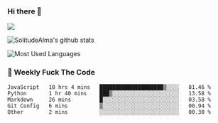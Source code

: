 ### Hi there 👋
<p>
  <a href="https://count.getloli.com/"><img src="https://count.getloli.com/get/@:solitudealma"></a>
</p>

![SolitudeAlma's github stats](https://github-readme-stats.vercel.app/api?username=solitudealma&show_icons=true&theme=radical)

![Most Used Languages](https://github-readme-stats.vercel.app/api/top-langs/?username=solitudealma&layout=compact&hide_border=true&theme=dark)
<!-- ![visitors](https://visitor-badge.glitch.me/badge?page_id=solitudealma.solitudealma.id) -->


### :dart: Weekly Fuck The Code

<!--START_SECTION:waka-->
```text
JavaScript   10 hrs 4 mins   ████████████████████▒░░░░   81.46 % 
Python       1 hr 40 mins    ███▒░░░░░░░░░░░░░░░░░░░░░   13.58 % 
Markdown     26 mins         █░░░░░░░░░░░░░░░░░░░░░░░░   03.58 % 
Git Config   6 mins          ▒░░░░░░░░░░░░░░░░░░░░░░░░   00.94 % 
Other        2 mins          ░░░░░░░░░░░░░░░░░░░░░░░░░   00.30 % 
```
<!--END_SECTION:waka-->
